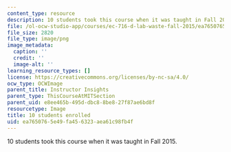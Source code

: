 ```yaml
---
content_type: resource
description: 10 students took this course when it was taught in Fall 2015.
file: /ol-ocw-studio-app/courses/ec-716-d-lab-waste-fall-2015/ea7650765e49fa456323aea61c98fb4f_10.png
file_size: 2820
file_type: image/png
image_metadata:
  caption: ''
  credit: ''
  image-alt: ''
learning_resource_types: []
license: https://creativecommons.org/licenses/by-nc-sa/4.0/
ocw_type: OCWImage
parent_title: Instructor Insights
parent_type: ThisCourseAtMITSection
parent_uid: e8ee465b-495d-dbc8-8be8-27f87ae6bd8f
resourcetype: Image
title: 10 students enrolled
uid: ea765076-5e49-fa45-6323-aea61c98fb4f
---
```

10 students took this course when it was taught in Fall 2015.